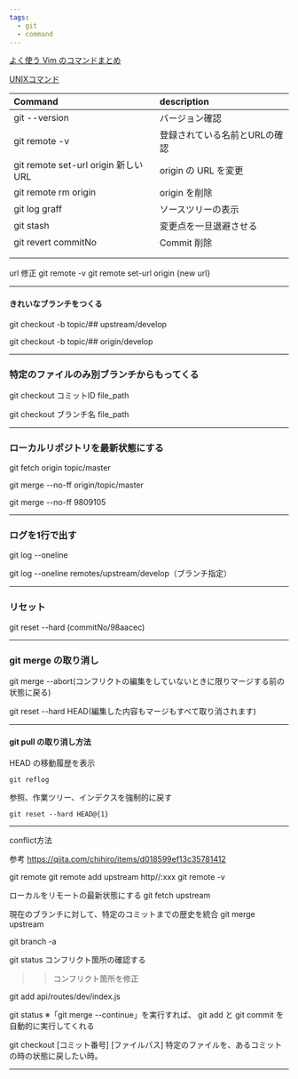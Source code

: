 ```yaml
---
tags:
  - git
  - command
---
```


[よく使う Vim のコマンドまとめ](https://qiita.com/hide/items/5bfe5b322872c61a6896)

[UNIXコマンド](http://www.ritsumei.ac.jp/~tomori/unix.html)



|Command      |description    |
|:--     |:--   |
|git --version  |バージョン確認|
|git remote -v |登録されている名前とURLの確認 |
|git remote set-url origin 新しいURL|	origin の URL を変更|
|git remote rm origin |origin を削除 |
|git log graff |ソースツリーの表示 |
|git stash |変更点を一旦退避させる |
|git revert commitNo |Commit 削除 |
| | |
| | |

url 修正
git remote -v
git remote set-url origin {new url}

***
#### きれいなブランチをつくる
git checkout -b topic/## upstream/develop

git checkout -b topic/## origin/develop
***
### 特定のファイルのみ別ブランチからもってくる
git checkout コミットID file_path

git checkout ブランチ名 file_path
***
### ローカルリポジトリを最新状態にする
git fetch origin topic/master

git merge --no-ff origin/topic/master

git merge --no-ff 9809105
***
### ログを1行で出す
git log --oneline

git log --oneline remotes/upstream/develop（ブランチ指定）
***
### リセット
git reset --hard (commitNo/98aacec)
***
### git merge の取り消し
git merge --abort(コンフリクトの編集をしていないときに限りマージする前の状態に戻る)

git reset --hard HEAD(編集した内容もマージもすべて取り消されます)
***
#### git pull の取り消し方法

HEAD の移動履歴を表示

`git reflog`  

参照、作業ツリー、インデクスを強制的に戻す

`git reset --hard HEAD@{1}`

***
conflict方法

参考
https://qiita.com/chihiro/items/d018599ef13c35781412

git remote
git remote add upstream http//:xxx
git remote -v

ローカルをリモートの最新状態にする
git fetch upstream

現在のブランチに対して、特定のコミットまでの歴史を統合
git merge upstream

git branch -a

git status
コンフリクト箇所の確認する
>>コンフリクト箇所を修正

git add api/routes/dev/index.js

git status
※「git merge --continue」を実行すれば、
git add と git commit を自動的に実行してくれる

git checkout [コミット番号] [ファイルパス]
特定のファイルを、あるコミットの時の状態に戻したい時。
***
